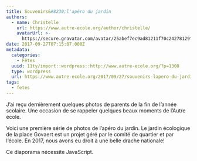 ```yaml
---
title: Souvenirs&#8230;l'apéro du jardin
authors:
  - name: Christelle
    url: https://www.autre-ecole.org/author/christelle/
    avatarUrl: >-
      https://secure.gravatar.com/avatar/25abef7ec9ad81211f70c24278129fd2?s=96&d=mm&r=g
date: 2017-09-27T07:15:07.000Z
metadata:
  categories:
    - Fêtes
  uuid: 11ty/import::wordpress::http://www.autre-ecole.org/?p=1308
  type: wordpress
  url: https://www.autre-ecole.org/2017/09/27/souvenirs-lapero-du-jardin/
tags:
  - fetes
---
```

J’ai reçu dernièrement quelques photos de parents de la fin de l’année scolaire. Une occasion de se rappeler quelques beaux moments de l’Autre école.

Voici une première série de photos de l’apéro du jardin. Le jardin écologique de la place Govaert est un projet géré par le comité de quartier et par l’école. En 2017, nous avons eu droit à une belle drache nationale!

Ce diaporama nécessite JavaScript.